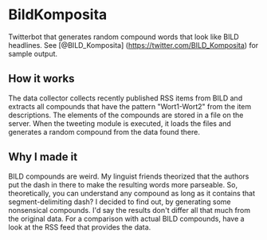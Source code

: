# BildKomposita
Twitterbot that generates random compound words that look like BILD headlines. See [@BILD_Komposita] (https://twitter.com/BILD_Komposita) for sample output.

## How it works
The data collector collects recently published RSS items from BILD and extracts all compounds that have the pattern "Wort1-Wort2" from the item descriptions. The elements of the compounds are stored in a file on the server. When the tweeting module is executed, it loads the files and generates a random compound from the data found there.

## Why I made it
BILD compounds are weird. My linguist friends theorized that the authors put the dash in there to make the resulting words more parseable. So, theoretically, you can understand any compound as long as it contains that segment-delimiting dash? I decided to find out, by generating some nonsensical compounds. I'd say the results don't differ all that much from the original data. For a comparison with actual BILD compounds, have a look at the RSS feed that provides the data.
